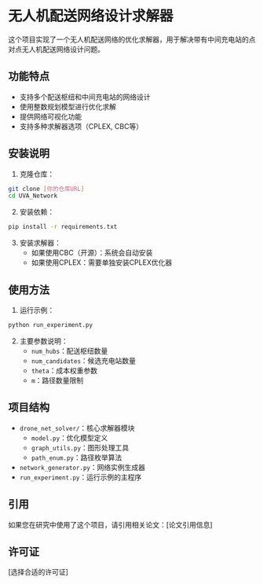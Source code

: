 # 无人机配送网络设计求解器

这个项目实现了一个无人机配送网络的优化求解器，用于解决带有中间充电站的点对点无人机配送网络设计问题。

## 功能特点

- 支持多个配送枢纽和中间充电站的网络设计
- 使用整数规划模型进行优化求解
- 提供网络可视化功能
- 支持多种求解器选项（CPLEX, CBC等）

## 安装说明

1. 克隆仓库：
```bash
git clone [你的仓库URL]
cd UVA_Network
```

2. 安装依赖：
```bash
pip install -r requirements.txt
```

3. 安装求解器：
   - 如果使用CBC（开源）：系统会自动安装
   - 如果使用CPLEX：需要单独安装CPLEX优化器

## 使用方法

1. 运行示例：
```bash
python run_experiment.py
```

2. 主要参数说明：
   - `num_hubs`：配送枢纽数量
   - `num_candidates`：候选充电站数量
   - `theta`：成本权重参数
   - `m`：路径数量限制

## 项目结构

- `drone_net_solver/`：核心求解器模块
  - `model.py`：优化模型定义
  - `graph_utils.py`：图形处理工具
  - `path_enum.py`：路径枚举算法
- `network_generator.py`：网络实例生成器
- `run_experiment.py`：运行示例的主程序

## 引用

如果您在研究中使用了这个项目，请引用相关论文：[论文引用信息]

## 许可证

[选择合适的许可证]